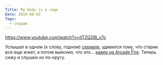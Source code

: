 ```yaml
---
Title: My body is a cage
Date: 2019-08-03
Tags:
  - слушаю
---
```


https://www.youtube.com/watch?v=dTZQ2IB_x7c

Услышал в одном (к слову, годном) [сериале](https://www.imdb.com/title/tt5753856), удивился тому, что старик все еще жжет, а потом выяснил, что это... [кавер на Arcade Fire](https://www.youtube.com/watch?v=Jdve08cG3pE). Теперь сижу и слушаю их по-кругу.